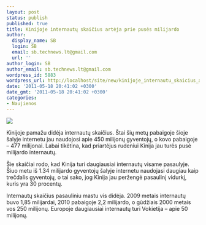 ```yaml
---
layout: post
status: publish
published: true
title: Kinijoje internautų skaičius artėja prie pusės milijardo
author:
  display_name: SB
  login: SB
  email: sb.technews.lt@gmail.com
  url: ''
author_login: SB
author_email: sb.technews.lt@gmail.com
wordpress_id: 5883
wordpress_url: http://localhost/site/new/kinijoje_internautu_skaicius_arteja_prie_puses_milijardo/
date: '2011-05-18 20:41:02 +0300'
date_gmt: '2011-05-18 20:41:02 +0300'
categories:
- Naujienos
---
```

<div class="imgright"><img src="http://technews.lt/upload/Development-in-Chinese-Internet.jpg"  /></div>
<p>Kinijoje pamažu didėja internautų skaičius. Štai šių metų pabaigoje šioje šalyje internetu jau naudojosi apie 450 milijonų gyventojų, o kovo pabaigoje – 477 milijonai. Labai tikėtina, kad priartėjus rudeniui Kinija jau turės pusė milijardo internautų.</p>
<p>Šie skaičiai rodo, kad Kinija turi daugiausiai internautų visame pasaulyje. Šiuo metu iš 1.34 milijardo gyventojų šalyje internetu naudojasi daugiau kaip trečdalis gyventojų, o tai sako, jog Kinija jau peržengė pasaulinį vidurkį, kuris yra 30 procentų.</p>
<p>Internautų skaičius pasauliniu mastu vis didėja. 2009 metais internautų buvo 1,85 milijardai, 2010 pabaigoje 2,2 milijardo, o gūdžiais 2000 metais vos 250 milijonų. Europoje daugiausiai internautų turi Vokietija – apie 50 milijonų.<br /></p>
